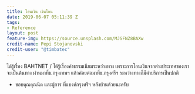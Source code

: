 ```yaml
---
title: โอนเงิน เงินโอน
date: 2019-06-07 05:11:39 Z
tags:
- Reference
layout: post
feature-img: https://source.unsplash.com/MJSFNZ8BAXw
credit-name: Pepi Stojanovski
credit-user: "@timbatec"
---
```


ได้รู้เรื่อง BAHTNET / ได้รู้เรื่องค่าธรรมเนียมระหว่างทาง เพราะการโอนเงินจากต่างประเทศของเราจะเป็นต้นทาง ผ่านมาที่ธ.กรุงเทพฯ แล้วค่อยต่อมาที่ธ.กรุงศรีฯ ระหว่างทางก็มีค่าบริการเป็นปกติ

<i class="fa fa-child" style="color:plum"></i>

- ขอบคุณคุณนิด และผู้การ ที่แบงค์กรุงศรีฯ หลังบ้านด้วยนะครับ
